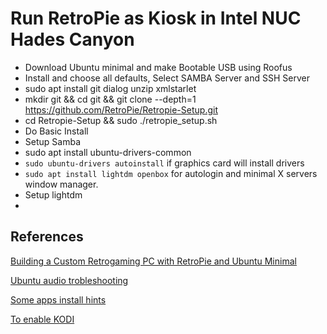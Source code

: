 # Run RetroPie as Kiosk in Intel NUC Hades Canyon
* Download Ubuntu minimal and make Bootable USB using Roofus
* Install and choose all defaults, Select SAMBA Server and SSH Server
* sudo apt install git dialog unzip xmlstarlet
* mkdir git && cd git && git clone --depth=1 https://github.com/RetroPie/Retropie-Setup.git
* cd Retropie-Setup && sudo ./retropie_setup.sh
* Do Basic Install
* Setup Samba
* sudo apt install ubuntu-drivers-common 
* `sudo ubuntu-drivers autoinstall` if graphics card will install drivers
* `sudo apt install lightdm openbox` for autologin and minimal X servers window manager.
* Setup lightdm
* 

## References
[Building a Custom Retrogaming PC with RetroPie and Ubuntu Minimal](https://www.youtube.com/watch?v=2yjsugy8hyc)

[Ubuntu audio trobleshooting](https://askubuntu.com/questions/112512/ubuntu-refuses-to-output-audio-via-hdmi)

[Some apps install hints](https://www.ubuntuopenbox.com/lessons/course/)

[To enable KODI](https://retropie.org.uk/docs/KODI/)
